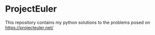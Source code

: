 # ProjectEuler

This repository contains my python solutions to the problems posed on https://projecteuler.net/
